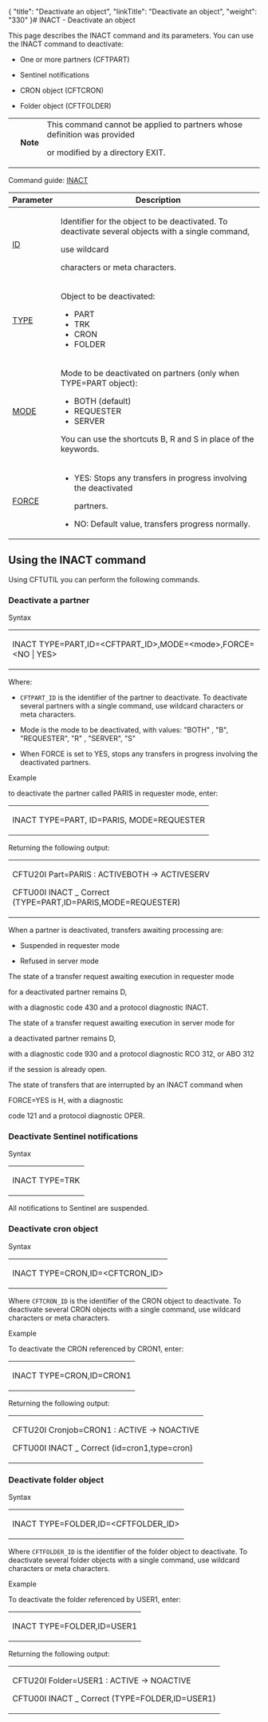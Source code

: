 {
    "title": "Deactivate an object",
    "linkTitle": "Deactivate an object",
    "weight": "330"
}# <span id="INACT___Deactivate_objects"></span> INACT - Deactivate an object

<span id="kanchor67"></span>

This page describes the INACT command and its parameters. You can use the INACT command to deactivate:

-   One or more partners (CFTPART)
-   Sentinel notifications
-   CRON object (CFTCRON)
-   Folder object (CFTFOLDER)

<table data-cellpadding="0" data-cellspacing="0">
<tbody>
<tr class="odd">
<td data-valign="top"></td>
<td data-valign="top"><span><strong>Note</strong></span></td>
<td data-mc-autonum="&lt;b&gt;Note&lt;/b&gt;" data-valign="top">This command cannot be applied to partners whose definition was provided
or modified by a directory EXIT.</td>
</tr>
</tbody>
</table>

Command guide: [INACT](../../../../c_intro_userinterfaces/command_summary)

<table data-cellspacing="0">
<thead>
<tr class="header">
<th>Parameter</th>
<th>Description</th>
</tr>
</thead>
<tbody>
<tr class="odd">
<td><p><a href="../../../../c_intro_userinterfaces/command_summary/parameter_intro/id">ID</a> </p></td>
<td><p>Identifier for the object to be deactivated. To deactivate several objects with a single command,
use wildcard
characters or meta characters.</p></td>
</tr>
<tr class="even">
<td><p><a href="../../../../c_intro_userinterfaces/command_summary/parameter_intro/type">TYPE</a> </p></td>
<td><p>Object to be deactivated:</p>
<ul>
<li>PART</li>
<li>TRK</li>
<li>CRON</li>
<li>FOLDER</li>
</ul></td>
</tr>
<tr class="odd">
<td><p><a href="../../../../c_intro_userinterfaces/command_summary/parameter_intro/mode">MODE</a> </p></td>
<td><p>Mode to be deactivated on partners (only when TYPE=PART object):</p>
<ul>
<li>BOTH (default)</li>
<li>REQUESTER</li>
<li>SERVER</li>
</ul>
<p>You can use the shortcuts B, R and S in place of the keywords.</p></td>
</tr>
<tr class="even">
<td><p><a href="../../../../c_intro_userinterfaces/command_summary/parameter_intro/force">FORCE</a></p></td>
<td><ul>
<li>YES: Stops any transfers in progress involving the deactivated
partners.</li>
<li>NO: Default value, transfers progress normally.</li>
</ul></td>
</tr>
</tbody>
</table>

## Using the INACT command

Using CFTUTIL you can perform the following commands.

### Deactivate a partner

Syntax

<table data-cellspacing="0">
<tbody>
<tr class="odd">
<td><p>INACT TYPE=PART,ID=&lt;CFTPART_ID&gt;,MODE=&lt;mode&gt;,FORCE=&lt;NO | YES&gt;</p></td>
</tr>
</tbody>
</table>

Where:

-   `CFTPART_ID` is the identifier of the partner to deactivate. To deactivate several partners with a single command, use wildcard characters or meta characters.
-   Mode is the mode to be deactivated, with values: "BOTH" , "B", "REQUESTER", "R" , "SERVER", "S"
-   When FORCE is set to YES, stops any transfers in progress involving the deactivated partners.

Example

to deactivate the partner called PARIS in requester mode, enter:

<table data-cellspacing="0">
<tbody>
<tr class="odd">
<td><p>INACT TYPE=PART, ID=PARIS, MODE=REQUESTER</p></td>
</tr>
</tbody>
</table>

Returning the following output:

<table data-cellspacing="0">
<tbody>
<tr class="odd">
<td><p>CFTU20I Part=PARIS : ACTIVEBOTH -&gt; ACTIVESERV</p>
<p>CFTU00I INACT _ Correct (TYPE=PART,ID=PARIS,MODE=REQUESTER)</p></td>
</tr>
</tbody>
</table>

When a partner is deactivated, transfers awaiting processing are:

-   Suspended in requester mode
-   Refused in server mode

The state of a transfer request awaiting execution in requester mode
for a deactivated partner remains D,
with a diagnostic code 430 and a protocol diagnostic INACT.

The state of a transfer request awaiting execution in server mode for
a deactivated partner remains D,
with a diagnostic code 930 and a protocol diagnostic RCO 312, or ABO 312
if the session is already open.

The state of transfers that are interrupted by an INACT command when
FORCE=YES is H, with a diagnostic
code 121 and a protocol diagnostic OPER.

### Deactivate Sentinel notifications

Syntax

<table data-cellspacing="0">
<tbody>
<tr class="odd">
<td><p>INACT TYPE=TRK</p></td>
</tr>
</tbody>
</table>

All notifications to Sentinel are suspended.

### Deactivate cron object

Syntax

<table data-cellspacing="0">
<tbody>
<tr class="odd">
<td><p>INACT TYPE=CRON,ID=&lt;CFTCRON_ID&gt;</p></td>
</tr>
</tbody>
</table>

Where `CFTCRON_ID` is the identifier of the CRON object to deactivate. To deactivate several CRON objects with a single command, use wildcard characters or meta characters.

Example

To deactivate the CRON referenced by CRON1, enter:

<table data-cellspacing="0">
<tbody>
<tr class="odd">
<td><p>INACT TYPE=CRON,ID=CRON1</p></td>
</tr>
</tbody>
</table>

Returning the following output:

<table data-cellspacing="0">
<tbody>
<tr class="odd">
<td><p>CFTU20I Cronjob=CRON1 : ACTIVE -&gt; NOACTIVE</p>
<p>CFTU00I INACT _ Correct (id=cron1,type=cron)</p></td>
</tr>
</tbody>
</table>

### Deactivate folder object

Syntax

<table data-cellspacing="0">
<tbody>
<tr class="odd">
<td><p>INACT TYPE=FOLDER,ID=&lt;CFTFOLDER_ID&gt;</p></td>
</tr>
</tbody>
</table>

Where `CFTFOLDER_ID` is the identifier of the folder object to deactivate. To deactivate several folder objects with a single command, use wildcard characters or meta characters.

Example

To deactivate the folder referenced by USER1, enter:

<table data-cellspacing="0">
<tbody>
<tr class="odd">
<td><p>INACT TYPE=FOLDER,ID=USER1</p></td>
</tr>
</tbody>
</table>

Returning the following output:

<table data-cellspacing="0">
<tbody>
<tr class="odd">
<td><p>CFTU20I Folder=USER1 : ACTIVE -&gt; NOACTIVE</p>
<p>CFTU00I INACT _ Correct (TYPE=FOLDER,ID=USER1)</p></td>
</tr>
</tbody>
</table>
